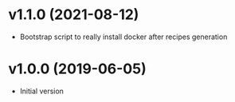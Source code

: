 # v1.1.0  (2021-08-12)

* Bootstrap script to really install docker after recipes generation

# v1.0.0  (2019-06-05)

* Initial version
